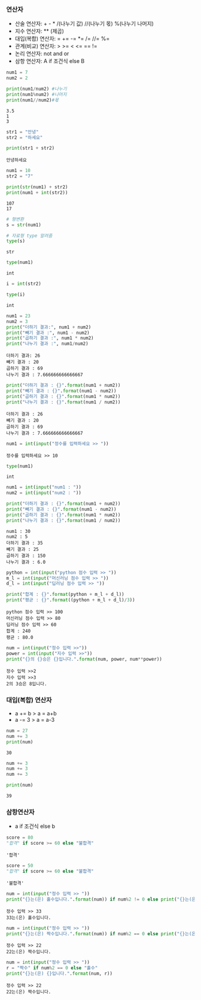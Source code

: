 ### 연산자
- 산술 연산자: + - * /(나누기 값) //(나누기 몫) %(나누기 나머지)
- 지수 연산자: ** (제곱)
- 대입(복합) 연산자: = += -= *= /= //= %=
- 관계(비교) 연산자: > >= < <= == !=
- 논리 연산자: not and or
- 삼항 연산자: A if 조건식 else B 


```python
num1 = 7
num2 = 2

print(num1/num2) #나누기
print(num1%num2) #나머지
print(num1//num2)#몫
```

    3.5
    1
    3
    


```python
str1 = "안녕"
str2 = "하세요"

print(str1 + str2)
```

    안녕하세요
    


```python
num1 = 10
str2 = "7"

print(str(num1) + str2)
print(num1 + int(str2))
```

    107
    17
    


```python
# 형변환
s = str(num1)
```


```python
# 자료형 type 알려줌
type(s)
```




    str




```python
type(num1)
```




    int




```python
i = int(str2)
```


```python
type(i)
```




    int




```python
num1 = 23
num2 = 3
print("더하기 결과:", num1 + num2)
print("빼기 결과 :", num1 - num2)
print("곱하기 결과 :", num1 * num2)
print("나누기 결과 :", num1/num2)
```

    더하기 결과: 26
    빼기 결과 : 20
    곱하기 결과 : 69
    나누기 결과 : 7.666666666666667
    


```python
print("더하기 결과 : {}".format(num1 + num2))
print("빼기 결과 : {}".format(num1 - num2))
print("곱하기 결과 : {}".format(num1 * num2))
print("나누기 결과 : {}".format(num1 / num2))
```

    더하기 결과 : 26
    빼기 결과 : 20
    곱하기 결과 : 69
    나누기 결과 : 7.666666666666667
    


```python
num1 = int(input("정수를 입력하세요 >> "))
```

    정수를 입력하세요 >> 10
    


```python
type(num1)
```




    int




```python
num1 = int(input("num1 : "))
num2 = int(input("num2 : "))

print("더하기 결과 : {}".format(num1 + num2))
print("빼기 결과 : {}".format(num1 - num2))
print("곱하기 결과 : {}".format(num1 * num2))
print("나누기 결과 : {}".format(num1 / num2))
```

    num1 : 30
    num2 : 5
    더하기 결과 : 35
    빼기 결과 : 25
    곱하기 결과 : 150
    나누기 결과 : 6.0
    


```python
python = int(input("python 점수 입력 >> "))
m_l = int(input("머신러닝 점수 입력 >> "))
d_l = int(input("딥러닝 점수 입력 >> "))

print("합계 : {}".format(python + m_l + d_l))
print("평균 : {}".format((python + m_l + d_l)/3))
```

    python 점수 입력 >> 100
    머신러닝 점수 입력 >> 80
    딥러닝 점수 입력 >> 60
    합계 : 240
    평균 : 80.0
    


```python
num = int(input("정수 입력 >>"))
power = int(input("지수 입력 >>"))
print("{}의 {}승은 {}입니다.".format(num, power, num**power))
```

    정수 입력 >>2
    지수 입력 >>3
    2의 3승은 8입니다.
    

### 대입(복합) 연산자
- a += b > a = a+b
- a -= 3 > a = a-3 


```python
num = 27
num += 3
print(num)
```

    30
    


```python
num += 3
num += 3
num += 3

print(num)
```

    39
    

### 삼항연산자
-  a if 조건식 else b


```python
score = 80
"합격" if score >= 60 else "불합격"
```




    '합격'




```python
score = 50
"합격" if score >= 60 else "불합격"
```




    '불합격'




```python
num = int(input("정수 입력 >> "))
print("{}는(은) 홀수입니다.".format(num)) if num%2 != 0 else print("{}는(은) 짝수입니다.".format(num))
```

    정수 입력 >> 33
    33는(은) 홀수입니다.
    


```python
num = int(input("정수 입력 >> "))
print("{}는(은) 짝수입니다.".format(num)) if num%2 == 0 else print("{}는(은) 홀수입니다.".format(num))
```

    정수 입력 >> 22
    22는(은) 짝수입니다.
    


```python
num = int(input("정수 입력 >> "))
r = "짝수" if num%2 == 0 else "홀수"
print("{}는(은) {}입니다.".format(num, r))
```

    정수 입력 >> 22
    22는(은) 짝수입니다.
    


```python

```
